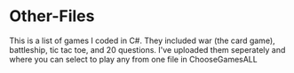 # Other-Files
This is a list of games I coded in C#. They included war (the card game), battleship, tic tac toe, and 20 questions. I've uploaded them seperately and where you can select to play any from one file in ChooseGamesALL
